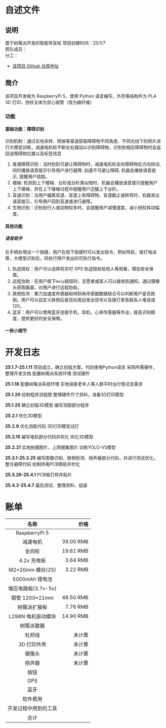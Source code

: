 # 自述文件

## 说明

基于树莓派开发的智能导盲杖
项目创建时间：25/1/7  
团队成员：  
分工：

- [该项目 Github 仓库地址](https://github.com/404-d/smart-cane)

## 简介

该项目开发板为 RaspberryPi 5，使用 Python 语言编写，外壳等结构件为 PLA 3D 打印，拐杖主体为空心钢管（改为碳纤维）

### 功能

#### 基础功能：障碍识别

识别机制：通过实地采样、网络等渠道获取障碍物不同角度、不同光线下的照片进行大模型训练，减速电机轮不断左右摆动以识别障碍物，识别到相应障碍物时会返回该障碍物位置以及标签信息

1. 普通障碍识别：当时别到可避让障碍物时，减速电机轮会向障碍物反方向转动, 同时播放语音提示引导用户进行避障; 如遇不可避让障碍, 机器会播放语音提示, 提醒用户绕路。
2. 楼梯: 检测到上下楼梯、台阶或台阶类似物时，机器会播放语音提示提醒用户上下楼梯，并在上下楼梯过程中提醒用户迈腿上下台阶。
3. 盲道识别：当用户偏离盲道、盲道上有障碍物、盲道截止或转弯时，机器发出语音提示，引导用户回到盲道或进行避障。
4. 生物识别：识别到行人或动物较多时，会提醒用户减慢速度，减小拐杖挥动幅度。

#### 其他功能

##### 语音助手

在手柄处增设一个按键，用户在按下按键时可以发出指令，例如导航，拨打电话等，大模型识别后，将执行用户发出的可执行指令。

1. 轨迹授权：用户可以选择将实时 GPS 轨迹授权给他人等观看，增加安全保障。
2. 远程协助：在用户按下`Help`按钮时，志愿者或家人可以接收到通知，通过摄像头获取画面，对用户进行远程协助。
3. 跌倒检测：重力加速度传感器和倾斜角传感器数据结合可以判断用户是否跌倒。用户可以自定义跌倒后是否向周边发出信号以及拨打紧急联系人电话或 120。
4. 蓝牙：用户可以使用蓝牙连接手机，耳机，心率传感器等外设，提高识别精度，提供更好的安全保障。

#### 一些小细节

# 开发日志

**25.1.7-25.1.11** 
项目成立，确立初版方案，代码使用Python语言
采购所需硬件，整理开发文档
配置树莓派系统环境
测试硬件

**25.1.18** 
配置树莓派系统环境
实地调查老年人等人群平时出行情况及需求

**25.1.20**
绘制程序流程图
整理硬件尺寸资料，准备3D打印模型

**25.1.25** 
确立初版3D模型
编写测距部分程序

**25.2.1** 
优化3D模型

**25.2.9** 
优化测距代码
3D打印模型试打

**25.2.15** 
编写电机部分代码并优化
优化3D模型

**25.2.21**
实地拍摄图片，上网搜集图片
训练YOLO-V5模型

**25.3.1-25.3.25** 
编写图像识别、跌倒检测、扬声器部分代码，并进行测试优化，整合避障代码
绘制供电PCB图纸并优化

**25.3.26-25.4.1** 
PCB板打样并贴片

**25.4.2-25.4.7** 
最后测试、整理资料、组装

# 账单

|         名称         |       价格 |
| :------------------: | ---------: |
|  RaspberryPi 5   |  |
|       减速电机       |  39.00 RMB |
|        全向轮        |  19.61 RMB |
|     4.2v 充电板      |   3.64 RMB |
|   M2×20mm 螺丝(25)   |   3.22 RMB |
|    5000mAh 锂电池    |            |
| 增压电路板(3.7v-5v)  |            |
|    钢管 1200×21mm    |  48.50 RMB |
|     树莓派扩展板     |   7.76 RMB |
|  L298N 电机驱动模块  |  14.90 RMB |
|      树莓派散器      |            |
|        杜邦线        |     未计算 |
|     3D 打印外壳      |     未计算 |
|        摄像头        |     未计算 |
|        扬声器        |     未计算 |
|         按钮         |            |
|         GPS          |            |
|         蓝牙         |            |
|       软件费用       |            |
| 开发过程中用到的工具 |            |
|         合计         |            |
